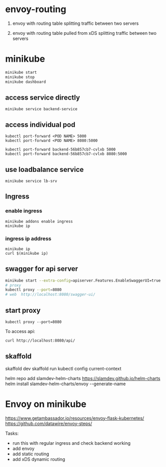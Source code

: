 # envoy-routing

1. envoy with routing table splitting traffic between two servers

2. envoy with routing table pulled from xDS splitting traffic between two servers

# minikube 
```bash
minikube start
minikube stop
minikube dashboard
```
## access service directly
```
minikube service backend-service
```
## access individual pod
```
kubectl port-forward <POD NAME> 5000
kubectl port-forward <POD NAME> 8080:5000

kubectl port-forward backend-56b857cb7-cvlxb 5000
kubectl port-forward backend-56b857cb7-cvlxb 8080:5000
```
## use loadbalance service
```
minikube service lb-srv
```

## Ingress
### enable ingress
```
minikube addons enable ingress
minikube ip
```
### ingress ip address
```
minikube ip
curl $(minikube ip)
```


## swagger for api server
```bash
minikube start --extra-config=apiserver.Features.EnableSwaggerUI=true
# proxy
kubectl proxy --port=8080
# web  http://localhost:8080/swagger-ui/

```

## start proxy 
```
kubectl proxy --port=8080
```

To access api: 
```bash
curl http://localhost:8080/api/
```

## skaffold
skaffold dev
skaffold run
kubectl config current-context


helm repo add slamdev-helm-charts https://slamdev.github.io/helm-charts
helm install slamdev-helm-charts/envoy --generate-name


# Envoy on minikube
https://www.getambassador.io/resources/envoy-flask-kubernetes/
https://github.com/datawire/envoy-steps/




Tasks:
- run this with regular ingress and check backend working
- add envoy
- add static routing 
- add xDS dynamic routing
